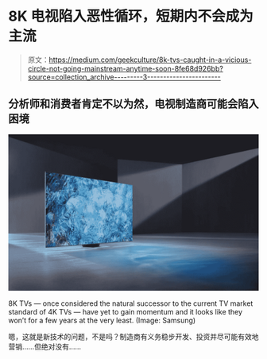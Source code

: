 # 8K 电视陷入恶性循环，短期内不会成为主流

> 原文：<https://medium.com/geekculture/8k-tvs-caught-in-a-vicious-circle-not-going-mainstream-anytime-soon-8fe68d926bb?source=collection_archive---------3----------------------->

## 分析师和消费者肯定不以为然，电视制造商可能会陷入困境

![](img/817aea86b42643708cb027cf5f274646.png)

8K TVs — once considered the natural successor to the current TV market standard of 4K TVs — have yet to gain momentum and it looks like they won’t for a few years at the very least. (Image: Samsung)

嗯，这就是新技术的问题，不是吗？制造商有义务稳步开发、投资并尽可能有效地营销……但绝对没有……